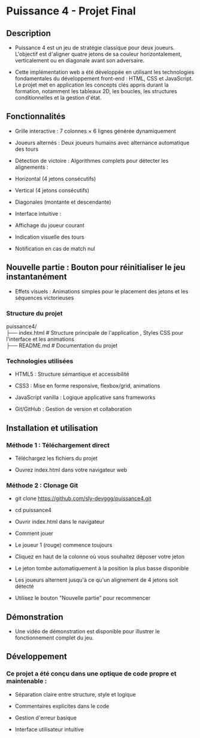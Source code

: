 # Puissance 4 - Projet Final

## Description
- Puissance 4 est un jeu de stratégie classique pour deux joueurs. L'objectif est d'aligner quatre jetons de sa couleur horizontalement, verticalement ou en diagonale avant son adversaire.

- Cette implémentation web a été développée en utilisant les technologies fondamentales du développement front-end : HTML, CSS et JavaScript. Le projet met en application les concepts clés appris durant la formation, notamment les tableaux 2D, les boucles, les structures conditionnelles et la gestion d'état.

## Fonctionnalités

- Grille interactive : 7 colonnes × 6 lignes générée dynamiquement

- Joueurs alternés : Deux joueurs humains avec alternance automatique des tours

- Détection de victoire : Algorithmes complets pour détecter les alignements :

- Horizontal (4 jetons consécutifs)

- Vertical (4 jetons consécutifs)

- Diagonales (montante et descendante)

- Interface intuitive :

- Affichage du joueur courant

- Indication visuelle des tours

- Notification en cas de match nul

## Nouvelle partie : Bouton pour réinitialiser le jeu instantanément

- Effets visuels : Animations simples pour le placement des jetons et les séquences victorieuses

### Structure du projet  
puissance4/   
├── index.html          # Structure principale de l'application , Styles CSS pour l'interface et les animations  
├── README.md           # Documentation du projet     
 
### Technologies utilisées
- HTML5 : Structure sémantique et accessibilité

- CSS3 : Mise en forme responsive, flexbox/grid, animations

- JavaScript vanilla : Logique applicative sans frameworks

- Git/GitHub : Gestion de version et collaboration

## Installation et utilisation
###  Méthode 1 : Téléchargement direct
- Téléchargez les fichiers du projet

- Ouvrez index.html dans votre navigateur web

### Méthode 2 : Clonage Git

- git clone https://github.com/sly-devggg/puissance4.git  
- cd puissance4  
- Ouvrir index.html dans le navigateur  
- Comment jouer  
- Le joueur 1 (rouge) commence toujours  

- Cliquez en haut de la colonne où vous souhaitez déposer votre jeton

- Le jeton tombe automatiquement à la position la plus basse disponible

- Les joueurs alternent jusqu'à ce qu'un alignement de 4 jetons soit détecté

- Utilisez le bouton "Nouvelle partie" pour recommencer

## Démonstration
- Une vidéo de démonstration est disponible pour illustrer le fonctionnement complet du jeu.

## Développement
### Ce projet a été conçu dans une optique de code propre et maintenable :

- Séparation claire entre structure, style et logique

- Commentaires explicites dans le code

- Gestion d'erreur basique

- Interface utilisateur intuitive
